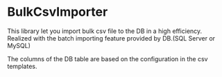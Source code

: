# BulkCsvImporter
This library let you import bulk csv file to the DB in a high efficiency. Realized with the batch importing feature provided by DB.(SQL Server or MySQL)

The columns of the DB table are based on the configuration in the csv templates.
